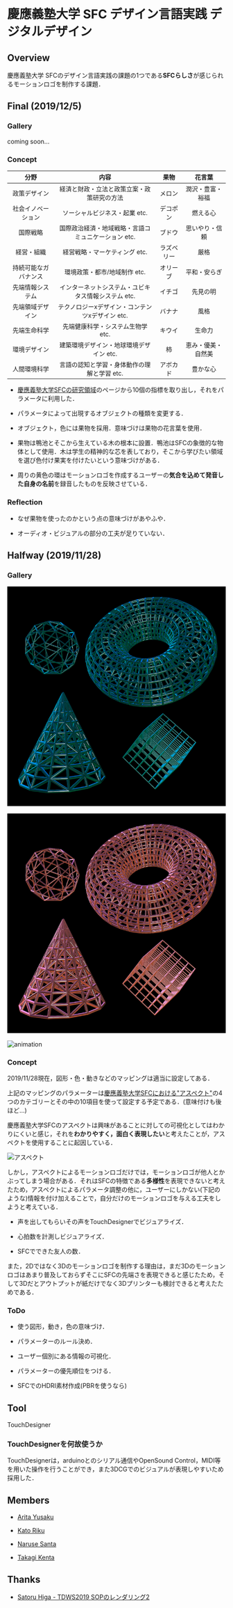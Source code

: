 # 慶應義塾大学 SFC デザイン言語実践 デジタルデザイン

## Overview

慶應義塾大学 SFCのデザイン言語実践の課題の1つである**SFCらしさ**が感じられるモーションロゴを制作する課題．

## Final (2019/12/5)

### Gallery

coming soon...

### Concept

|分野|内容|果物|花言葉|
|:--:|:--:|:--:|:--:|
|政策デザイン|経済と財政・立法と政策立案・政策研究の方法|メロン|潤沢・豊富・裕福|
|社会イノベーション|ソーシャルビジネス・起業 etc.|デコポン|燃える心|
|国際戦略|国際政治経済・地域戦略・言語コミュニケーション etc.|ブドウ|思いやり・信頼|
|経営・組織|経営戦略・マーケティング etc.|ラズベリー|厳格|
|持続可能なガバナンス|環境政策・都市/地域制作 etc.|オリーブ|平和・安らぎ|
|先端情報システム|インターネットシステム・ユビキタス情報システム etc.|イチゴ|先見の明|
|先端領域デザイン|テクノロジーxデザイン・コンテンツxデザイン etc.|バナナ|風格|
|先端生命科学|先端健康科学・システム生物学 etc.|キウイ|生命力|
|環境デザイン|建築環境デザイン・地球環境デザイン etc.|柿|恵み・優美・自然美|
|人間環境科学|言語の認知と学習・身体動作の理解と学習 etc.|アボカド|豊かな心|

- [慶應義塾大学SFCの研究領域](https://www.sfc.keio.ac.jp/pmei/research_fields/)のページから10個の指標を取り出し，それをパラメータに利用した．

- パラメータによって出現するオブジェクトの種類を変更する．

- オブジェクト，色には果物を採用．意味づけは果物の花言葉を使用．

- 果物は鴨池とそこから生えている木の根本に設置．鴨池はSFCの象徴的な物体として使用．木は学生の精神的な芯を表しており，そこから学びたい領域を選び色付け果実を付けたいという意味づけがある．

- 周りの黄色の環はモーションロゴを作成するユーザーの**気合を込めて発音した自身の名前**を録音したものを反映させている．

### Reflection

- なぜ果物を使ったのかという点の意味づけがあやふや．

- オーディオ・ビジュアルの部分の工夫が足りていない．

## Halfway (2019/11/28)

### Gallery

![image1](img/SFC_dl.png "image1")

![image2](img/SFC_dl2.png "image2")

![animation](img/SFC_dl.gif "animation")

### Concept

2019/11/28現在，図形・色・動きなどのマッピングは適当に設定してある．

上記のマッピングのパラメーターは[慶應義塾大学SFCにおける"アスペクト"](https://www.sfc.keio.ac.jp/pmei/curriculum/feature.html)の4つのカテゴリーとその中の10項目を使って設定する予定である．(意味付けも後ほど...)

慶應義塾大学SFCのアスペクトは興味があることに対しての可視化としてはわかりにくいと感じ，それを**わかりやすく，面白く表現したい**と考えたことが，アスペクトを使用することに起因している．

![アスペクト](https://www.sfc.keio.ac.jp/images/%E3%82%A2%E3%82%B9%E3%83%9A%E3%82%AF%E3%83%88%E4%B8%80%E8%A6%A7.gif "アスペクト")

しかし，アスペクトによるモーションロゴだけでは，モーションロゴが他人とかぶってしまう場合がある．それはSFCの特徴である**多様性**を表現できないと考えたため，アスペクトによるパラメータ調整の他に，ユーザーにしかない(下記のような)情報を付け加えることで，自分だけのモーションロゴを与える工夫をしようと考えている．

- 声を出してもらいその声をTouchDesignerでビジュアライズ．

- 心拍数を計測しビジュアライズ．

- SFCでできた友人の数．

また，2Dではなく3Dのモーションロゴを制作する理由は，まだ3Dのモーションロゴはあまり普及しておらずそこにSFCの先端さを表現できると感じたため，そして3Dだとアウトプットが紙だけでなく3Dプリンターも検討できると考えたためである．

### ToDo

- 使う図形，動き，色の意味づけ．

- パラメーターのルール決め．

- ユーザー個別にある情報の可視化．

- パラメーターの優先順位をつける．

- SFCでのHDRI素材作成(PBRを使うなら)

## Tool

TouchDesigner

### TouchDesignerを何故使うか

TouchDesignerは，arduinoとのシリアル通信やOpenSound Control，MIDI等を用いた操作を行うことができ，また3DCGでのビジュアルが表現しやすいため採用した．

## Members

- [Arita Yusaku](https://twitter.com/yusaku_Art)

- [Kato Riku](https://twitter.com/land_ineraf37)

- [Naruse Santa](https://santa-sukitoku.github.io/)

- [Takagi Kenta](https://twitter.com/ac69_420)

## Thanks

- [Satoru Higa - TDWS2019 SOPのレンダリング2](http://satoruhiga.com/TDWS2019/day9/)